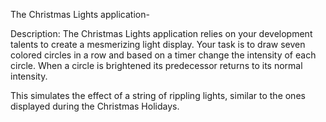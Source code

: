 The Christmas Lights application-

Description: The Christmas Lights application relies on your development talents to create a mesmerizing light display. Your task is to draw seven colored circles in a row and based on a timer change the intensity of each circle. When a circle is brightened its predecessor returns to its normal intensity.

This simulates the effect of a string of rippling lights, similar to the ones displayed during the Christmas Holidays.